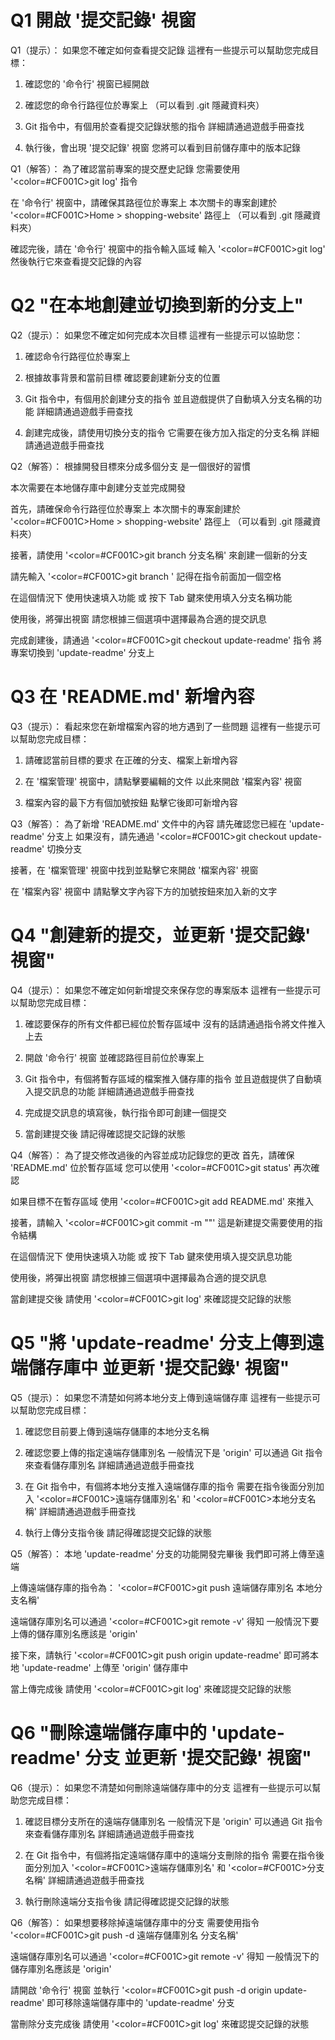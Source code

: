 # Q1 開啟 '提交記錄' 視窗
Q1（提示）：
如果您不確定如何查看提交記錄
這裡有一些提示可以幫助您完成目標：

1. 確認您的 '命令行' 視窗已經開啟

2. 確認您的命令行路徑位於專案上
   （可以看到 .git 隱藏資料夾）

3. Git 指令中，有個用於查看提交記錄狀態的指令
   詳細請通過遊戲手冊查找

4. 執行後，會出現 '提交記錄' 視窗
   您將可以看到目前儲存庫中的版本記錄

Q1（解答）：
為了確認當前專案的提交歷史記錄
您需要使用 '<color=#CF001C>git log</color>' 指令

在 '命令行' 視窗中，請確保其路徑位於專案上
本次關卡的專案創建於 '<color=#CF001C>Home > shopping-website</color>' 路徑上
（可以看到 .git 隱藏資料夾）

確認完後，請在 '命令行' 視窗中的指令輸入區域
輸入 '<color=#CF001C>git log</color>'
然後執行它來查看提交記錄的內容



# Q2 "在本地創建並切換到新的分支上"
Q2（提示）：
如果您不確定如何完成本次目標
這裡有一些提示可以協助您：

1. 確認命令行路徑位於專案上
   
2. 根據故事背景和當前目標
   確認要創建新分支的位置

3. Git 指令中，有個用於創建分支的指令
   並且遊戲提供了自動填入分支名稱的功能
   詳細請通過遊戲手冊查找

4. 創建完成後，請使用切換分支的指令
   它需要在後方加入指定的分支名稱
   詳細請通過遊戲手冊查找

Q2（解答）：
根據開發目標來分成多個分支
是一個很好的習慣

本次需要在本地儲存庫中創建分支並完成開發

首先，請確保命令行路徑位於專案上
本次關卡的專案創建於 '<color=#CF001C>Home > shopping-website</color>' 路徑上
（可以看到 .git 隱藏資料夾）

接著，請使用 '<color=#CF001C>git branch 分支名稱</color>'
來創建一個新的分支

請先輸入 '<color=#CF001C>git branch </color>'
記得在指令前面加一個空格 

在這個情況下
使用快速填入功能 或 按下 Tab 鍵來使用填入分支名稱功能

使用後，將彈出視窗
請您根據三個選項中選擇最為合適的提交訊息

完成創建後，請通過 '<color=#CF001C>git checkout update-readme</color>' 指令 
將專案切換到 'update-readme' 分支上

# Q3 在 'README.md' 新增內容
Q3（提示）：
看起來您在新增檔案內容的地方遇到了一些問題
這裡有一些提示可以幫助您完成目標：

1. 請確認當前目標的要求
   在正確的分支、檔案上新增內容

2. 在 '檔案管理' 視窗中，請點擊要編輯的文件
   以此來開啟 '檔案內容' 視窗

3. 檔案內容的最下方有個加號按鈕
   點擊它後即可新增內容

Q3（解答）：
為了新增 'README.md' 文件中的內容
請先確認您已經在 'update-readme' 分支上
如果沒有，請先通過 '<color=#CF001C>git checkout update-readme</color>' 切換分支

接著，在 '檔案管理' 視窗中找到並點擊它來開啟 '檔案內容' 視窗

在 '檔案內容' 視窗中
請點擊文字內容下方的加號按鈕來加入新的文字

# Q4 "創建新的提交，並更新 '提交記錄' 視窗"
Q4（提示）：
如果您不確定如何新增提交來保存您的專案版本
這裡有一些提示可以幫助您完成目標：

1. 確認要保存的所有文件都已經位於暫存區域中
   沒有的話請通過指令將文件推入上去

2. 開啟 '命令行' 視窗
   並確認路徑目前位於專案上

3. Git 指令中，有個將暫存區域的檔案推入儲存庫的指令
   並且遊戲提供了自動填入提交訊息的功能
   詳細請通過遊戲手冊查找
   
4. 完成提交訊息的填寫後，執行指令即可創建一個提交
   
5. 當創建提交後
   請記得確認提交記錄的狀態

Q4（解答）：
為了提交修改過後的內容並成功記錄您的更改
首先，請確保 'README.md' 位於暫存區域
您可以使用 '<color=#CF001C>git status</color>' 再次確認

如果目標不在暫存區域
使用 '<color=#CF001C>git add README.md</color>' 來推入

接著，請輸入 '<color=#CF001C>git commit -m ""</color>'
這是新建提交需要使用的指令結構

在這個情況下
使用快速填入功能 或 按下 Tab 鍵來使用填入提交訊息功能

使用後，將彈出視窗
請您根據三個選項中選擇最為合適的提交訊息

當創建提交後
請使用 '<color=#CF001C>git log</color>' 來確認提交記錄的狀態


# Q5 "將 'update-readme' 分支上傳到遠端儲存庫中 並更新 '提交記錄' 視窗"
Q5（提示）：
如果您不清楚如何將本地分支上傳到遠端儲存庫
這裡有一些提示可以幫助您完成目標：

1. 確認您目前要上傳到遠端存儲庫的本地分支名稱
   
2. 確認您要上傳的指定遠端存儲庫別名
   一般情況下是 'origin'
   可以通過 Git 指令來查看儲存庫別名
   詳細請通過遊戲手冊查找

3. 在 Git 指令中，有個將本地分支推入遠端儲存庫的指令
   需要在指令後面分別加入 '<color=#CF001C>遠端存儲庫別名</color>' 和 '<color=#CF001C>本地分支名稱</color>'
   詳細請通過遊戲手冊查找

4. 執行上傳分支指令後
   請記得確認提交記錄的狀態

Q5（解答）：
本地 'update-readme' 分支的功能開發完畢後
我們即可將上傳至遠端

上傳遠端儲存庫的指令為：
'<color=#CF001C>git push 遠端儲存庫別名 本地分支名稱</color>'

遠端儲存庫別名可以通過 '<color=#CF001C>git remote -v</color>' 得知
一般情況下要上傳的儲存庫別名應該是 'origin'

接下來，請執行 '<color=#CF001C>git push origin update-readme</color>'
即可將本地 'update-readme' 上傳至 'origin' 儲存庫中

當上傳完成後
請使用 '<color=#CF001C>git log</color>' 來確認提交記錄的狀態

# Q6 "刪除遠端儲存庫中的 'update-readme' 分支 並更新 '提交記錄' 視窗"
Q6（提示）：
如果您不清楚如何刪除遠端儲存庫中的分支
這裡有一些提示可以幫助您完成目標：

1. 確認目標分支所在的遠端存儲庫別名
   一般情況下是 'origin'
   可以通過 Git 指令來查看儲存庫別名
   詳細請通過遊戲手冊查找

2. 在 Git 指令中，有個將指定遠端儲存庫中的遠端分支刪除的指令
   需要在指令後面分別加入 '<color=#CF001C>遠端存儲庫別名</color>' 和 '<color=#CF001C>分支名稱</color>'
   詳細請通過遊戲手冊查找

3. 執行刪除遠端分支指令後
   請記得確認提交記錄的狀態

Q6（解答）：
如果想要移除掉遠端儲存庫中的分支
需要使用指令 '<color=#CF001C>git push -d 遠端存儲庫別名 分支名稱</color>'

遠端儲存庫別名可以通過 '<color=#CF001C>git remote -v</color>' 得知
一般情況下的儲存庫別名應該是 'origin'

請開啟 '命令行' 視窗
並執行 '<color=#CF001C>git push -d origin update-readme</color>'
即可移除遠端儲存庫中的 'update-readme' 分支

當刪除分支完成後
請使用 '<color=#CF001C>git log</color>' 來確認提交記錄的狀態